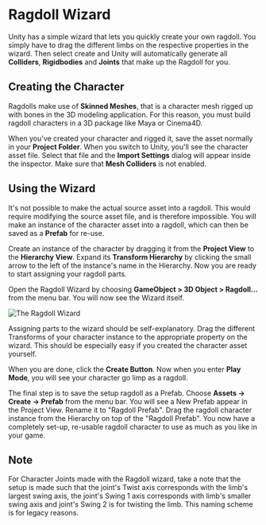 Ragdoll Wizard
==============


Unity has a simple wizard that lets you quickly create your own ragdoll. You simply have to drag the different limbs on the respective properties in the wizard. Then select create and Unity will automatically generate all __Colliders__, __Rigidbodies__ and __Joints__ that make up the Ragdoll for you.


Creating the Character
----------------------


Ragdolls make use of __Skinned Meshes__, that is a character mesh rigged up with bones in the 3D modeling application. For this reason, you must build ragdoll characters in a 3D package like Maya or Cinema4D.

When you've created your character and rigged it, save the asset normally in your __Project Folder__. When you switch to Unity, you'll see the character asset file. Select that file and the __Import Settings__ dialog will appear inside the inspector. Make sure that __Mesh Colliders__ is not enabled.


Using the Wizard
----------------


It's not possible to make the actual source asset into a ragdoll. This would require modifying the source asset file, and is therefore impossible. You will make an instance of the character asset into a ragdoll, which can then be saved as a __Prefab__ for re-use.

Create an instance of the character by dragging it from the __Project View__ to the __Hierarchy View__. Expand its __Transform Hierarchy__ by clicking the small arrow to the left of the instance's name in the Hierarchy. Now you are ready to start assigning your ragdoll parts.

Open the Ragdoll Wizard by choosing __GameObject &gt; 3D Object &gt; Ragdoll...__ from the menu bar. You will now see the Wizard itself.


![The Ragdoll Wizard](../uploads/Main/RagdollWizard.png) 

Assigning parts to the wizard should be self-explanatory. Drag the different Transforms of your character instance to the appropriate property on the wizard. This should be especially easy if you created the character asset yourself.

When you are done, click the __Create Button__. Now when you enter __Play Mode__, you will see your character go limp as a ragdoll.

The final step is to save the setup ragdoll as a Prefab. Choose __Assets -&gt; Create -&gt; Prefab__ from the menu bar. You will see a New Prefab appear in the Project View. Rename it to "Ragdoll Prefab". Drag the ragdoll character instance from the Hierarchy on top of the "Ragdoll Prefab". You now have a completely set-up, re-usable ragdoll character to use as much as you like in your game.

Note
----

For Character Joints made with the Ragdoll wizard, take a note that the setup is made such that the joint's Twist axis corresponds with the limb's largest swing axis, the joint's Swing 1 axis corresponds with limb's smaller swing axis and joint's Swing 2 is for twisting the limb. This naming scheme is for legacy reasons.
